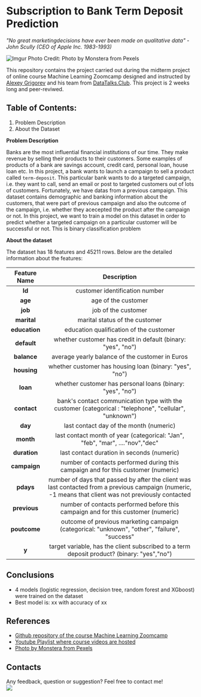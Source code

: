 # Subscription to Bank Term Deposit Prediction

*"No great marketingdecisions have ever been made on qualitative data" - John Scully (CEO of Apple Inc. 1983-1993)*

![Imgur](https://i.imgur.com/qGlDEkY.jpg)
Photo Credit: Photo by Monstera from Pexels

This repository contains the project carried out during the midterm project of online course Machine Learning Zoomcamp designed and instructed by [Alexey Grigorev](https://github.com/alexeygrigorev) and his team from [DataTalks.Club](https://datatalks.club/). This project is 2 weeks long and peer-reviwed.

## Table of Contents:

1. Problem Description
2. About the Dataset 


**Problem Description**

Banks are the most influential financial institutions of our time. They make revenue by selling their products to their customers. Some examples of products of a bank are savings account, credit card, personal loan, house loan etc. In this project, a bank wants to launch a campaign to sell a product called `term-deposit`. This particular bank wants to do a targeted campaign, i.e. they want to call, send an email or post to targeted customers out of lots of customers. Fortunately, we have datas from a previous campaign. This dataset contains demographic and banking information about the customers, that were part of previous campaign and also the outcome of the campaign, i.e. whether they acecepted the product after the campaign or not. In this project, we want to train a model on this dataset in order to predict whether a targeted campaign on a particular customer will be successful or not. This is binary classification problem

**About the dataset**

The dataset has 18 features and 45211 rows. Below are the detailed information about the features:


|  Feature Name  |             Description             |
|:--------:|:-----------------------------------:|
|    **Id**   |  customer identification number  |
|    **age**   |  age of the customer |
|    **job**   |  job of the customer |
|   **marital**   | marital status of the customer |
| **education** |    education qualification of the customer   |
| **default** |  whether customer has credit in default  (binary: "yes", "no")  |
|  **balance**  |  average yearly balance of the customer in Euros  |
| **housing**  |  whether customer has housing loan (binary: "yes", "no")  |
| **loan**  |  whether customer has personal loans (binary: "yes", "no")  |
| **contact**  |  bank's contact communication type with the customer  (categorical : "telephone", "cellular", "unknown")  |
| **day**  |  last contact day of the month (numeric)  |
| **month**  |  last contact month of year (categorical: "Jan", "feb", "mar", ...."nov","dec" |
| **duration**  |  last contact duration in seconds (numeric)  |
| **campaign**  |  number of contacts performed during this campaign and for this customer (numeric)  |
| **pdays**  |  number of days that passed by after the client was last contacted from a previous campaign (numeric, -1 means that client was not previously contacted  |
| **previous**  |  number of contacts performed before this campaign and for this customer (numeric)  |
| **poutcome**  |  outcome of previous marketing campaign (categorical: "unknown", "other", "failure", "success"  |
| **y**  |  target variable, has the client subscribed to a term deposit product? (binary: "yes","no") |


## Conclusions

- 4 models (logistic regression, decision tree, random forest and XGboost)  were trained on the dataset
- Best model is: xx with accuracy of xx

## References

- [Github repository of the course Machine Learning Zoomcamp](https://github.com/alexeygrigorev/mlbookcamp-code/tree/master/course-zoomcamp) 
- [Youtube Playlist where course videos are hosted](https://www.youtube.com/playlist?list=PL3MmuxUbc_hIhxl5Ji8t4O6lPAOpHaCLR) 
- [Photo by Monstera from Pexels](https://www.pexels.com/photo/cutout-paper-composition-of-bank-with-dollar-bills-5849548/)

## Contacts
Any feedback, question or suggestion? Feel free to contact me!<br>
[<img src="https://img.shields.io/badge/Gmail-EA4335?style=flat-square&logo=Gmail&logoColor=white" />](mailto:b.sarma1729@gmail.com)
